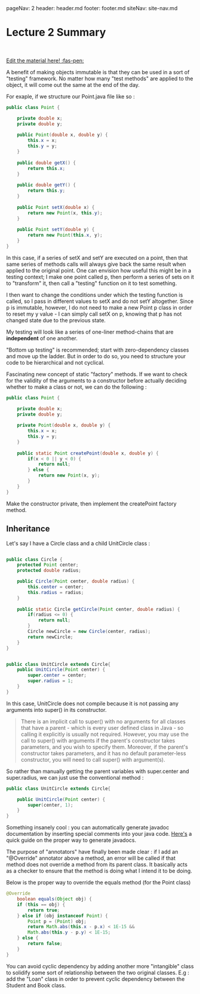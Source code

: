<frontmatter>
  pageNav: 2
  header: header.md
  footer: footer.md
  siteNav: site-nav.md
</frontmatter>

<br> 

# Lecture 2 Summary
<br> 

<!-- DO NOT DELETE THIS LINK AND PLEASE WRITE BELOW THIS LINK-->
[Edit the material here! :fas-pen:](https://github.com/nus-cs2030/1920-s2/edit/master/contents/textbook/lecture04/summary/chapter-summary.md)
<!-- DO NOT DELETE THIS LINK AND PLEASE WRITE BELOW THIS LINK-->

A benefit of making objects immutable is that they can be used in a sort of "testing" framework. No matter how many "test methods" are 
applied to the object, it will come out the same at the end of the day. 

For exaple, if we structure our Point.java file like so :

```java
public class Point {

	private double x;
	private double y;
	
	public Point(double x, double y) {
		this.x = x;
		this.y = y;
	}
	
	public double getX() {
		return this.x;
	}
	
	public double getY() {
		return this.y;
	}
	
	public Point setX(double x) {
		return new Point(x, this.y);
	}
	
	public Point setY(double y) {
		return new Point(this.x, y);
	}
}
```
In this case, if a series of setX and setY are executed on a point, then that same series of methods calls will always give back
the same result when applied to the original point. One can envision how useful this might be in a testing context; I make one point
called p, then perform a series of sets on it to "transform" it, then call a "testing" function on it to test something.

I then want to change the conditions under which the testing function is called, so I pass in different values to
setX and do not setY altogether. Since p is immutable, however, I do not need to make a new Point p class in order to 
reset my y value - I can simply call setX on p, knowing that p has not changed state due to the previous state. 

My testing will look like a series of one-liner method-chains that are **independent** of one another.

"Bottom up testing" is recommended; start with zero-dependency classes and move up the ladder. But in order to do so,
you need to structure your code to be hierarchical and not cyclical.

Fascinating new concept of static "factory" methods. If we want
to check for the validity of the arguments to a constructor before actually deciding whether to make a class or not,
we can do the following :

```java
public class Point {

	private double x;
	private double y;
	
	private Point(double x, double y) {
		this.x = x;
		this.y = y;
	}
	
	public static Point createPoint(double x, double y) {
		if(x < 0 || y < 0) {
			return null;
		} else {
			return new Point(x, y);
		}
	}
}
```

Make the constructor private, then implement the createPoint factory method.

## Inheritance
Let's say I have a Circle class and a child UnitCircle class :

```java

public class Circle {
	protected Point center;
	protected double radius;

	public Circle(Point center, double radius) {
		this.center = center;
		this.radius = radius;
	}
	
	public static Circle getCircle(Point center, double radius) {
		if(radius <= 0) {
			return null;
		}
		Circle newCircle = new Circle(center, radius);
		return newCircle;
	}
}


public class UnitCircle extends Circle{
	public UnitCircle(Point center) {
		super.center = center;
		super.radius = 1;
	}
}
```

In this case, UnitCircle does not compile because it is not passing any
arguments into super() in its constructor.

>There is an implicit call to super() with no arguments for 
all classes that have a parent - which is 
every user defined class in Java - so calling
it explicitly is usually not required. However, 
you may use the call to super() with arguments 
if the parent's constructor takes parameters, and you wish to
specify them. Moreover, if the parent's constructor takes parameters, 
and it has no default parameter-less constructor, you will need
to call super() with argument(s).

So rather than manually getting the parent variables with super.center and
super.radius, we can just use the conventional method :

```java
public class UnitCircle extends Circle{

	public UnitCircle(Point center) {
		super(center, 1);
	}
}
```

Something insanely cool : you can automatically generate javadoc
documentation by inserting special comments into your java code.
[Here's](https://www.comp.nus.edu.sg/~cs2030/javadoc/) a quick guide
on the proper way to generate javadocs.

The purpose of "annotators" have finally been made clear :
if I add an "@Override" annotator above a method, an error will be called
if that method does not override a method from its parent class.
It basically acts as a checker to ensure that the method is doing
what I intend it to be doing. 

Below is the proper way to override the equals method (for the Point class)

```java
@Override
	boolean equals(Object obj) {
	if (this == obj) {
		return true;
	} else if (obj instanceof Point) {
		Point p = (Point) obj;
		return Math.abs(this.x - p.x) < 1E-15 &&
		Math.abs(this.y - p.y) < 1E-15;
	} else {
		return false;
	}
}
```

You can avoid cyclic dependency by adding another more "intangible" class
to solidify some sort of relationship between the two original classes.
E.g : add the "Loan" class in order to prevent cyclic dependency between the 
Student and Book class.


	
	
